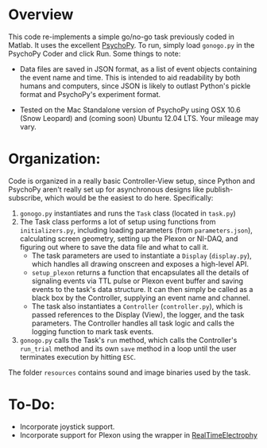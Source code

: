 # Overview

This code re-implements a simple go/no-go task previously coded in Matlab. It uses the excellent [PsychoPy](http://www.psychopy.org/). To run, simply load `gonogo.py` in the PsychoPy Coder and click Run. Some things to note:

* Data files are saved in JSON format, as a list of event objects containing the event name and time. This is intended to aid readability by both humans and computers, since JSON is likely to outlast Python's pickle format and PsychoPy's experiment format.

* Tested on the Mac Standalone version of PsychoPy using OSX 10.6 (Snow Leopard) and (coming soon) Ubuntu 12.04 LTS. Your mileage may vary.

# Organization:
Code is organized in a really basic Controller-View setup, since Python and PsychoPy aren't really set up for asynchronous designs like publish-subscribe, which would be the easiest to do here. Specifically: 

1. `gonogo.py` instantiates and runs the `Task` class (located in `task.py`)
2. The Task class performs a lot of setup using functions from `initializers.py`, including loading parameters (from `parameters.json`), calculating screen geometry, setting up the Plexon or NI-DAQ, and figuring out where to save the data file and what to call it. 
    * The task parameters are used to instantiate a `Display` (`display.py`), which handles all drawing onscreen and exposes a high-level API.
    * `setup_plexon` returns a function that encapsulates all the details of signaling events via TTL pulse or Plexon event buffer and saving events to the task's data structure. It can then simply be called as a black box by the Controller, supplying an event name and channel.
    * The task also instantiates a `Controller` (`controller.py`), which is passed references to the Display (View), the logger, and the task parameters. The Controller handles all task logic and calls the logging function to mark task events.
3. `gonogo.py` calls the Task's `run` method, which calls the Controller's `run_trial` method and its own `save` method in a loop until the user terminates execution by hitting `ESC`.

The folder `resources` contains sound and image binaries used by the task.

# To-Do:
* Incorporate joystick support.
* Incorporate support for Plexon using the wrapper in [RealTimeElectrophy](https://github.com/chrox/RealTimeElectrophy)